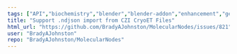 ```yaml
---
tags: ["API","biochemistry","blender","blender-addon","enhancement","geometry-nodes","help-wanted","molecular","molecular-dynamics","molecular-graphics","molecular-modeling","molecule","pdb","protein","protein-data-bank","protein-structure","protein-visualization","proteins","sciart","structural-biology","visualisation"]
title: "Support .ndjson import from CZI CryoET Files"
html_url: "https://github.com/BradyAJohnston/MolecularNodes/issues/821"
user: "BradyAJohnston"
repo: "BradyAJohnston/MolecularNodes"
---
```


